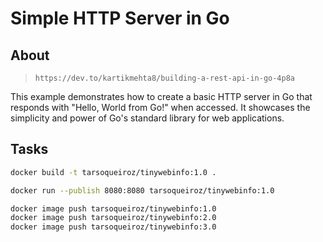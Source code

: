 # Simple HTTP Server in Go

## About

> `https://dev.to/kartikmehta8/building-a-rest-api-in-go-4p8a`

This example demonstrates how to create a basic HTTP server in Go that responds with "Hello, World from Go!" when accessed. It showcases the simplicity and power of Go's standard library for web applications.

## Tasks

```sh
docker build -t tarsoqueiroz/tinywebinfo:1.0 .

docker run --publish 8080:8080 tarsoqueiroz/tinywebinfo:1.0

docker image push tarsoqueiroz/tinywebinfo:1.0
docker image push tarsoqueiroz/tinywebinfo:2.0
docker image push tarsoqueiroz/tinywebinfo:3.0 
```
